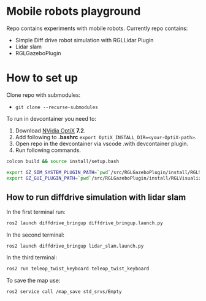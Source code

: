 # Mobile robots playground

Repo contains experiments with mobile robots.
Currently repo contains:
* Simple Diff drive robot simulation with RGLLidar Plugin
* Lidar slam
* RGLGazeboPlugin


# How to set up

Clone repo with submodules:
* `git clone --recurse-submodules`


To run in devcontainer you need to:
1. Download [NVidia OptiX](https://developer.nvidia.com/designworks/optix/downloads/legacy) **7.2**.
2. Add following to **.bashrc** `export OptiX_INSTALL_DIR=<your-OptiX-path>`.
3. Open repo in the devcontainer via vscode .with devcontainer plugin.
4. Run following commands.


``` bash
colcon build && source install/setup.bash

export GZ_SIM_SYSTEM_PLUGIN_PATH=`pwd`/src/RGLGazeboPlugin/install/RGLServerPlugin:$GZ_SIM_SYSTEM_PLUGIN_PATH
export GZ_GUI_PLUGIN_PATH=`pwd`/src/RGLGazeboPlugin/install/RGLVisualize:$GZ_GUI_PLUGIN_PATH
```

## How to run diffdrive simulation with lidar slam

In the first terminal run:
``` bash
ros2 launch diffdrive_bringup diffdrive_bringup.launch.py
```

In the second terminal:

```
ros2 launch diffdrive_bringup lidar_slam.launch.py
```

In the third terminal:
```bash
ros2 run teleop_twist_keyboard teleop_twist_keyboard
```

To save the map use:
```
ros2 service call /map_save std_srvs/Empty
```